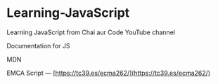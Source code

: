 # Learning-JavaScript
Learning JavaScript from Chai aur Code YouTube channel

Documentation for JS

MDN

EMCA Script — [https://tc39.es/ecma262/](https://tc39.es/ecma262/)